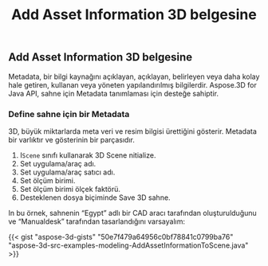 ﻿---
title: Add Asset Information 3D belgesine
type: docs
weight: 10
url: /tr/java/add-asset-information-to-3d-document/
description: Metadata, bir bilgi kaynağını açıklayan, açıklayan, belirleyen veya daha kolay hale getiren, kullanan veya yöneten yapılandırılmış bilgilerdir. Aspose.3D for Java API, sahne için Metadata tanımlaması için desteğe sahiptir.
---
## **Add Asset Information 3D belgesine**
Metadata, bir bilgi kaynağını açıklayan, açıklayan, belirleyen veya daha kolay hale getiren, kullanan veya yöneten yapılandırılmış bilgilerdir. Aspose.3D for Java API, sahne için Metadata tanımlaması için desteğe sahiptir.
### **Define sahne için bir Metadata**
3D, büyük miktarlarda meta veri ve resim bilgisi ürettiğini gösterir. Metadata bir varlıktır ve gösterinin bir parçasıdır.

1. I`Scene` sınıfı kullanarak 3D Scene nitialize.
1. Set uygulama/araç adı.
1. Set uygulama/araç satıcı adı.
1. Set ölçüm birimi.
1. Set ölçüm birimi ölçek faktörü.
1. Desteklenen dosya biçiminde Save 3D sahne.

In bu örnek, sahnenin “Egypt” adlı bir CAD aracı tarafından oluşturulduğunu ve “Manualdesk” tarafından tasarlandığını varsayalım:

{{< gist "aspose-3d-gists" "50e7f479a64956c0bf78841c0799ba76" "aspose-3d-src-examples-modeling-AddAssetInformationToScene.java" >}}
